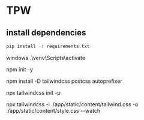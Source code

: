 # TPW

## install dependencies

```bash
pip install -r requirements.txt
```

windows
.\venv\Scripts\activate

npm init -y

npm install -D tailwindcss postcss autoprefixer

npx tailwindcss init -p

npx tailwindcss -i ./app/static/content/tailwind.css -o ./app/static/content/style.css --watch
